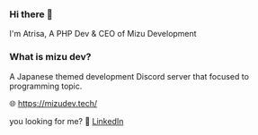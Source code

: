 ### Hi there 👋
I'm Atrisa, A PHP Dev & CEO of Mizu Development


### What is mizu dev?
A Japanese themed development Discord server that focused to programming topic.


🌐 https://mizudev.tech/




you looking for me?
📩 [LinkedIn](https://linkedin.com/in/cookie1599/)

<!--
**cookie1599/cookie1599** is a ✨ _special_ ✨ repository because its `README.md` (this file) appears on your GitHub profile.

Here are some ideas to get you started:

- 🔭 I’m currently working on ...
- 🌱 I’m currently learning ...
- 👯 I’m looking to collaborate on ...
- 🤔 I’m looking for help with ...
- 💬 Ask me about ...
- 📫 How to reach me: ...
- 😄 Pronouns: ...
- ⚡ Fun fact: ...
-->
